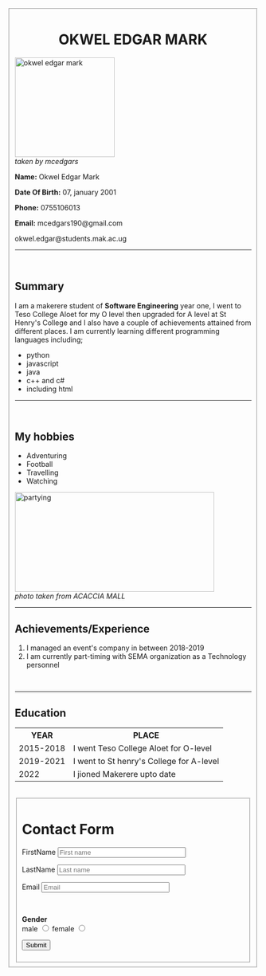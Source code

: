 
<html lang="en">
  <head>
    <meta charset="UTF-8" />
    <meta http-equiv="X-UA-Compatible" content="IE=edge" />
    <meta name="viewport" content="width=device-width, initial-scale=1.0" />
    <meta http-equiv="refresh" content="30" />
  </head>
  <body>
    <!-- the form for the whole website -->
    <form>
      <fieldset>
        <h1><center>OKWEL EDGAR MARK</center></h1>
        <img src="C:\Users\hp\Desktop\mine\CV.jpeg" width="200" height="200"
        float: left: alt="okwel edgar mark"/>
        <br />
        <caption>
          <i>taken by mcedgars</i>
        </caption>
        <p><b>Name:</b> Okwel Edgar Mark</p>
        <p><b>Date Of Birth:</b> 07, january 2001</p>
        <p><b>Phone:</b> 0755106013</p>
        <p><b>Email:</b> mcedgars190@gmail.com</p>
        <p>okwel.edgar@students.mak.ac.ug</p>
        <hr />
        <br />
        <!-- this give a brief description about myself -->
        <h2>Summary</h2>
        <p>
          I am a makerere student of <b>Software Engineering</b> year one, I
          went to Teso College Aloet for my O level then upgraded for A level at
          St Henry's College and I also have a couple of achievements attained
          from different places. I am currently learning different programming
          languages including;
        </p>
        <ul>
          <li>python</li>
          <li>javascript</li>
          <li>java</li>
          <li>c++ and c#</li>
          <li>including html</li>
        </ul>
        <hr />
        <br />
        <h2>My hobbies</h2>
        <ul>
          <li>Adventuring</li>
          <li>Football</li>
          <li>Travelling</li>
          <li>Watching</li>
        </ul>
          <img
            src="C:\Users\hp\Desktop\mine\adventuring.JPG"
            width="400"
            height="200"
            alt="partying"
          />
          <br />
          <caption>
            <i>photo taken from ACACCIA MALL</i>
          </caption>
        </ul>
      <hr>
        <h2>Achievements/Experience</h2>
        <ol>
          <li>I managed an event's company in between 2018-2019</li>
          <li>
            I am currently part-timing with SEMA organization as a Technology
            personnel
          </li>
        </ol>
        <br />
      <hr>
        <h2>Education</h2>
        <table>
          <tr>
            <th>YEAR</th>
            <th>PLACE</th>
          </tr>
          <tr>
            <td>2015-2018</td>
            <td>I went Teso College Aloet for O-level</td>
          </tr>
          <tr>
            <td>2019-2021</td>
            <td>I went to St henry's College for A-level</td>
          </tr>
          <tr>
            <td>2022</td>
            <td>I jioned Makerere upto date</td>
          </tr>
        </table>
        <br />
        <form action="mail:mcedgars190@gmail.com" method="post" align="center">
          <fieldset>
            <h1>Contact Form</h1>
            <p>
              <label>FirstName
                <input type="FirstName" placeholder="First name" size="29" />
              </label>
            </p>
            <p>
              <label>LastName
                <input type="LastName" placeholder="Last name" size="29" />
              </label>
            </p>
            <p>
              <label>Email
                <input type="Email" placeholder="Email" size="29" />
              </label>
            </p>
            <p>
              <label for="Contact" placeholder="Contact" size="29"> </label>
            </p>
            <p>
              <label for="Date" size="29">
                <br />
              </label>
            </p>
            <p>
              <strong>Gender</strong><br />
              <label>male
                <input type="radio" name="Gender" value="Male" />
              </label>
              <label>female
                <input type="radio" name="Gender" value="Female" />
              </label>
            </p>
            <p>
              <input type="submit" />
            </p>
            </fieldset>
        </form>
      </fieldset>
    </form>
</body>
</html>
